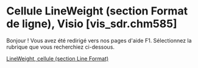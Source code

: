 
# Cellule LineWeight (section Format de ligne), Visio [vis_sdr.chm585]

Bonjour ! Vous avez été redirigé vers nos pages d'aide F1. Sélectionnez la rubrique que vous recherchiez ci-dessous.

[LineWeight, cellule (section Line Format)](http://msdn.microsoft.com/library/16b0e293-eeef-34b4-aeb0-4472815dd543%28Office.15%29.aspx)
